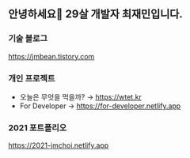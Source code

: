## 안녕하세요👊 29살 개발자 최재민입니다.

### 기술 블로그
<https://jmbean.tistory.com>

### 개인 프로젝트
 * 오늘은 무엇을 먹을까? → <https://wtet.kr>
 * For Developer → <https://for-developer.netlify.app>

### 2021 포트폴리오
<https://2021-jmchoi.netlify.app>

